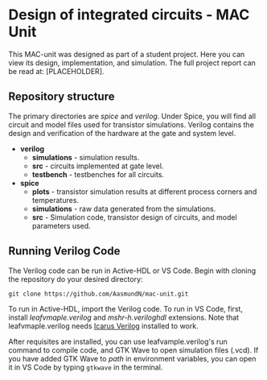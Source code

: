 # Design of integrated circuits - MAC Unit
This MAC-unit was designed as part of a student project. Here you can view its design, implementation, and simulation. The full project report can be read at: [PLACEHOLDER]. 

## Repository structure
The primary directories are *spice* and *verilog*. Under Spice, you will find all circuit and model files used for transistor simulations. Verilog contains the design and verification of the hardware at the gate and system level.

- **verilog**
    - **simulations** - simulation results.
    - **src** - circuits implemented at gate level.
    - **testbench** - testbenches for all circuits.
- **spice**
    - **plots** - transistor simulation results at different process corners and temperatures.
    - **simulations** - raw data generated from the simulations.
    - **src** - Simulation code, transistor design of circuits, and model parameters used.

 ## Running Verilog Code
 The Verilog code can be run in Active-HDL or VS Code. Begin with cloning the repository do your desired directory:
 ```
git clone https://github.com/AasmundN/mac-unit.git
```
To run in Active-HDL, import the Verilog code. To run in VS Code, first, install *leafvmaple.verilog* and *mshr-h.veriloghdl* extensions. Note that leafvmaple.verilog needs [Icarus Verilog](https://iverilog.fandom.com/wiki/Installation_Guide) installed to work.

After requisites are installed, you can use leafvample.verilog's run command to compile code, and GTK Wave to open simulation files (.vcd). If you have added GTK Wave to *path* in environment variables, you can open it in VS Code by typing `gtkwave` in the terminal.
